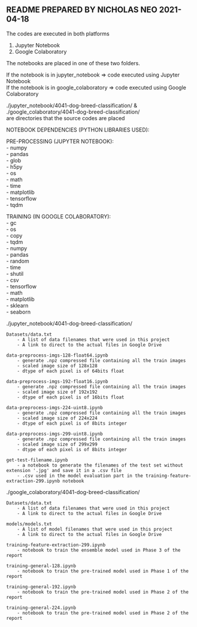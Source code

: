 ## README PREPARED BY NICHOLAS NEO 2021-04-18

The codes are executed in both platforms
1. Jupyter Notebook  
2. Google Colaboratory  

The notebooks are placed in one of these two folders.  

If the notebook is in jupyter_notebook => code executed using Jupyter Notebook  
If the notebook is in google_colaboratory => code executed using Google Colaboratory  

./jupyter_notebook/4041-dog-breed-classification/ &  
./google_colaboratory/4041-dog-breed-classification/  
are directories that the source codes are placed  

NOTEBOOK DEPENDENCIES (PYTHON LIBRARIES USED):  

PRE-PROCESSING (JUPYTER NOTEBOOK):  
	- numpy   
	- pandas  
	- glob  
	- h5py  
	- os  
	- math  
	- time  
	- matplotlib  
	- tensorflow  
	- tqdm  

TRAINING (IN GOOGLE COLABORATORY):  
	- gc  
	- os  
	- copy  
	- tqdm  
	- numpy  
	- pandas  
	- random  
	- time  
	- shutil  
	- csv  
	- tensorflow   
	- math  
	- matplotlib  
	- sklearn  
	- seaborn  

./jupyter_notebook/4041-dog-breed-classification/   


	Datasets/data.txt   
		- A list of data filenames that were used in this project  
		- A link to direct to the actual files in Google Drive  
		
	data-preprocess-imgs-128-float64.ipynb   
		- generate .npz compressed file containing all the train images   
		- scaled image size of 128x128   
		- dtype of each pixel is of 64bits float   

	data-preprocess-imgs-192-float16.ipynb  
		- generate .npz compressed file containing all the train images  
		- scaled image size of 192x192   
		- dtype of each pixel is of 16bits float  
		
	data-preprocess-imgs-224-uint8.ipynb  
		- generate .npz compressed file containing all the train images  
		- scaled image size of 224x224  
		- dtype of each pixel is of 8bits integer  
		
	data-preprocess-imgs-299-uint8.ipynb  
		- generate .npz compressed file containing all the train images  
		- scaled image size of 299x299     
		- dtype of each pixel is of 8bits integer  
		
	get-test-filename.ipynb
		- a notebook to generate the filenames of the test set without extension '.jpg' and save it in a .csv file  
		- .csv used in the model evaluation part in the training-feature-extraction-299.ipynb notebook  
		
		
./google_colaboratory/4041-dog-breed-classification/  

  
	Datasets/data.txt    
		- A list of data filenames that were used in this project    
		- A link to direct to the actual files in Google Drive    

	models/models.txt  
		- A list of model filenames that were used in this project  
		- A link to direct to the actual files in Google Drive		  

	training-feature-extraction-299.ipynb
		- notebook to train the ensemble model used in Phase 3 of the report
	
	training-general-128.ipynb
		- notebook to train the pre-trained model used in Phase 1 of the report
	
	training-general-192.ipynb
		- notebook to train the pre-trained model used in Phase 2 of the report
	
	training-general-224.ipynb
		- notebook to train the pre-trained model used in Phase 2 of the report